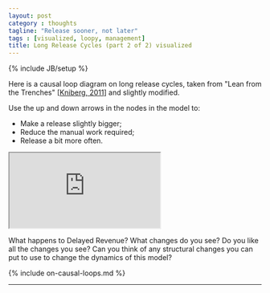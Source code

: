 ```yaml
---
layout: post
category : thoughts
tagline: "Release sooner, not later"
tags : [visualized, loopy, management]
title: Long Release Cycles (part 2 of 2) visualized
---
```


{% include JB/setup %}

Here is a causal loop diagram on long release cycles, 
taken from "Lean from the Trenches" 
[[Kniberg, 2011]] and slightly modified.

Use the up and down arrows in the nodes in the model to:

 * Make a release slightly bigger;
 * Reduce the manual work required;
 * Release a bit more often.

<iframe class="loopy" src="http://ncase.me/loopy/v1.1/?embed=1&data=[[[3,375,115,0.5,%22Delayed%2520Revenue%22,0],[4,815,114,0.5,%22Loss%2520of%2520Customers%22,0],[5,602,152,0.5,%22Long%2520Release%2520Cycle%22,1],[11,841,295,0.5,%22Release%2520seldom%22,1],[12,514,303,0.5,%22Big%2520Releases%22,1],[13,515,529,0.5,%22Release%2520Effort%22,1],[14,854,528,0.5,%22Release%2520Costs%22,1],[15,244,541,0.5,%22Release%2520Manually%22,1]],[[5,3,-4,1,0],[5,4,-23,1,0],[11,5,30,1,0],[5,12,-43,1,0],[12,13,14,1,0],[13,14,-12,1,0],[14,11,-17,1,0],[15,13,20,1,0]],[],15%5D"></iframe>

What happens to Delayed Revenue? What changes do you see? 
Do you like all the changes you see?
Can you think of any structural changes 
you can put to use to change the dynamics of this model?

{% include on-causal-loops.md %}


---

 [loopy]: http://ncase.me/loopy/
 [Kniberg, 2011]: http://my.safaribooksonline.com/book/project-management/9781941222935